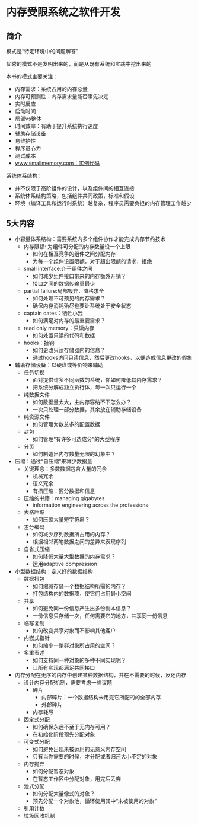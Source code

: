 # 内存受限系统之软件开发



## 简介

模式是“特定环境中的问题解答”

优秀的模式不是发明出来的，而是从既有系统和实践中挖出来的

本书的模式主要关注：

- 内存需求：系统占用的内存总量
- 内存可预测性：内存需求量能否事先决定
- 实时反应
- 启动时间
- 局部vs整体
- 时间效率：有助于提升系统执行速度
- 辅助存储设备
- 易维护性
- 程序员心力
- 测试成本
- www.smallmemory.com：实例代码

系统体系结构：

- 并不仅限于高阶组件的设计，以及组件间的相互连接
- 系统体系结构策略，包括组件共同政策，标准和假设
- 环境（编译工具和运行时系统）越复杂，程序员需要负担的内存管理工作越少



## 5大内容



- 小容量体系结构：需要系统内多个组件协作才能完成内存节约技术
  - 内存限额: 为组件可分配的内存数量设一个上限
    - 如何在相互竞争的组件之间分配内存
    - 为每一个组件设置限额，对于超出限额的请求，拒绝
  - small interface:介于组件之间
    - 如何减少组件接口带来的内存额外开销？
    - 接口之间的数据传输量最少
  - partial failure:局部毁弃，降格求全
    - 如何处理不可预见的内存需求？
    - 确保内存消耗殆尽也要让系统处于安全状态
  - captain oates：牺牲小我
    - 如何满足对内存的最重要需求？
  - read only memory：只读内存
    - 如何处置只读的代码和数据
  - hooks：挂钩
    - 如何更改只读存储器内的信息？
    - 通过hooks访问只读信息，然后更改hooks，以便造成信息更改的假象
- 辅助存储设备：以硬盘或等价物来辅助
  - 任务切换
    - 面对提供许多不同函数的系统，你如何降低其内存需求？
    - 把系统分解成独立执行体，每一次只运行一个
  - 纯数据文件
    - 如何数据量太大，主内存容纳不下怎么办？
    - 一次只处理一部分数据，其余放在辅助存储设备
  - 纯资源文件
    - 如何管理为数总多的配置数据
  - 封包
    - 如何管理“有许多可选成分”的大型程序
  - 分页
    - 如何制造出内存数量无限的幻象中？
- 压缩：通过“自压缩”来减少数据量
  - 关键理念：多数数据包含大量的冗余
    - 机械冗余
    - 语义冗余
    - 有损压缩：区分数据和信息
  - 压缩的书籍：managing gigabytes
    - information engineering across the professions
  - 表格压缩
    - 如何压缩大量短字符串？
  - 差分编码
    - 如何减少序列数据所占用的内存？
    - 根据相邻两笔数据之间的差异来表现序列
  - 自省式压缩
    - 如何降低大量大型数据的内存需求？
    - 运用adaptive compression
- 小型数据结构：定义好的数据结构
  - 数据打包
    - 如何缩减存储一个数据结构所需的内存？
    - 打包结构内的数据项，使它们占用最小空间
  - 共享
    - 如何避免同一份信息产生出多份副本信息？
    - 一份信息只存储一次，任何需要它的地方，共享同一份信息
  - 临写复制
    - 如何改变共享对象而不影响其他客户
  - 内嵌式指针
    - 如何缩小一整群对象所占用的空间？
  - 多重表述
    - 如何支持同一种对象的多种不同实现呢？
    - 让所有实现都满足共同接口
- 内存分配在无序的内存中创建某种数据结构，并在不需要的时候，反还内存
  - 设计内存分配机制，需要考虑一些议题
    - 碎片
      - 内部碎片：一个数据结构未用完它所配的的全部内存
      - 外部碎片
    - 内存耗尽
  - 固定式分配
    - 如何确保永远不至于无内存可用？
    - 在初始化阶段预先分配对象
  - 可变式分配
    - 如何避免出现未被运用的无意义内存空间
    - 只有当你需要的时候，才分配或者归还大小不定的对象
  - 内存抛弃
    - 如何分配暂态对象
    - 在暂态工作区中分配对象，用完后丢弃
  - 池式分配
    - 如何分配大量像式的对象？
    - 预先分配一个对象池，循环使用其中“未被使用的对象”
  - 引用计数
  - 垃圾回收机制





















